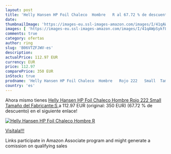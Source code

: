```yaml
---
layout: post
title: 'Helly Hansen HP Foil Chaleco  Hombre   R al 67.72 % de descuento'
date: 
thumbnailImage: 'https://images-eu.ssl-images-amazon.com/images/I/41qAWpSykfL._SL200_.jpg'
images: [ 'https://images-eu.ssl-images-amazon.com/images/I/41qAWpSykfL._SL200_.jpg' ]
comments: true
category: ofertas
author: ring
slug: 'B06VTZFJWV-es'
description:
actualPrice: 112.97 EUR
currency: EUR
price: 112.97
comparePrice: 350 EUR
inStock: true
prodname: 'Helly Hansen HP Foil Chaleco  Hombre   Rojo 222   Small  Tamaño del Fabricante:S '
country: 'es'
---
```


Ahora mismo tienes [Helly Hansen HP Foil Chaleco  Hombre   Rojo 222   Small  Tamaño del Fabricante:S ](https://www.amazon.es/dp/B06VTZFJWV/?tag=tolees-21) a 112.97 EUR (original: 350 EUR) (67.72 %  de descuento) en el siguiente enlace!

[![Helly Hansen HP Foil Chaleco  Hombre   R](https://images-eu.ssl-images-amazon.com/images/I/41qAWpSykfL._SL200_.jpg)](https://www.amazon.es/dp/B06VTZFJWV/?tag=tolees-21)

[Visítala!!!](https://www.amazon.es/dp/B06VTZFJWV/?tag=tolees-21)

Links participate in Amazon Associate program and might generate a comission on qualifying sales
